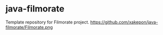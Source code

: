 # java-filmorate
Template repository for Filmorate project.
https://github.com/xakepon/java-filmorate/Filmorate.png
